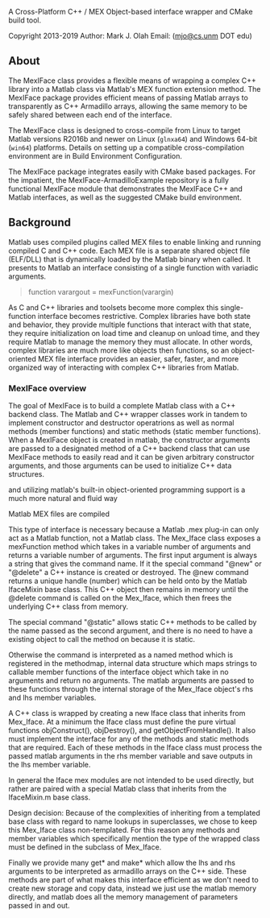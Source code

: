
A Cross-Platform C++ / MEX Object-based interface wrapper and CMake build tool.

Copyright 2013-2019
Author: Mark J. Olah
Email: (mjo@cs.unm DOT edu)

## About

The MexIFace class provides a flexible means of wrapping a complex C++ library into a Matlab class via Matlab's MEX function
extension method.  The MexIFace package provides efficient means of passing Matlab arrays to transparently as C++ Armadillo arrays,
allowing the same memory to be safely shared between each end of the interface.

The MexIFace class is designed to cross-compile from Linux to target Matlab versions R2016b and newer on Linux (`glnxa64`) and Windows 64-bit (`win64`)
platforms.  Details on setting up a compatible cross-compilation environment are in Build Environment Configuration.

The MexIFace package integrates easily with CMake based packages.
For the impatient, the MexIFace-ArmadilloExample repository is a fully functional MexIFace module that demonstrates the MexIFace C++ and Matlab interfaces,
as well as the suggested CMake build environment.

## Background

Matlab uses compiled plugins called MEX files to enable linking and running compiled C and C++ code.
Each MEX file is a separate shared object file (ELF/DLL) that is dynamically loaded by the Matlab
binary when called.  It presents to Matlab an interface consisting of a single function with variadic arguments.

> function varargout = mexFunction(varargin)

As C and C++ libraries and toolsets become more complex this single-function interface becomes restrictive.
Complex libraries have both state and behavior, they provide multiple functions that interact with that state,
they require initialization on load time and cleanup on unload time, and they require Matlab to manage
the memory they must allocate.  In other words, complex libraries are much more like objects then functions, so an object-oriented
MEX file interface provides an easier, safer, faster, and more organized way of interacting with complex C++ libraries from Matlab.

### MexIFace overview

The goal of MexIFace is to build a complete Matlab class with a C++ backend class.  The Matlab and C++ wrapper classes work in tandem
to implement constructor and destructor operatrions as well as normal methods (member functions) and static methods (static member functions).
When a MexIFace object is created in matlab,
the constructor arguments are passed to a designated method of a C++ backend class that can use MexIFace methods to easily read and
it can be given arbitrary constructor arguments, and those arguments can be used to initialize C++ data structures.

and utilizing matlab's
built-in object-oriented programming support is a much more natural and fluid way




Matlab MEX files are compiled

This type of interface is necessary because a Matlab .mex plug-in can only act as a Matlab function,
not
a Matlab class.  The Mex_Iface class exposes a mexFunction method which takes in a variable number
of arguments
and returns a variable number of arguments.  The first input argument is always a string that gives
the command name.
If it the special command "\@new" or "\@delete" a C++ instance is created or destroyed.  The \@new
command
returns a unique handle (number)
which can be held onto by the Matlab IfaceMixin base class.  This C++ object then remains in memory
until the
\@delete command is called on the Mex_Iface, which then frees the underlying C++ class from memory.

The special command "\@static" allows static C++ methods to be called by the name passed as the
second argument,
and there is no need to have a existing object to call the method on because it is static.

Otherwise the command is interpreted as a named method which is registered in the methodmap,
internal data structure which maps strings to callable member functions of the interface object
which take in no
arguments and return no arguments.  The matlab arguments are passed to these functions through the
internal storage of the
Mex_Iface object's rhs and lhs member variables.

A C++ class is wrapped by creating a new Iface class that inherits from Mex_Iface.  At a minimum
the Iface class must define the pure virtual functions objConstruct(), objDestroy(), and
getObjectFromHandle().  It also
must implement the interface for any of the methods and static methods that are required.  Each of
these methods in the
Iface class must process the passed matlab arguments in the rhs member variable and save outputs in
the lhs member variable.

In general the Iface mex modules are not intended to be used directly, but rather are paired with a
special Matlab
class that inherits from the IfaceMixin.m base class.

Design decision:  Because of the complexities of inheriting from a templated base class with regard
to name lookups
in superclasses, we chose to keep this Mex_Iface class non-templated.  For this reason any methods
and member variables which
specifically mention the type of the wrapped class must be defined in the subclass of Mex_Iface.

Finally we provide many get* and make* which allow the lhs and rhs arguments to be interpreted as
armadillo arrays on the C++ side.
These methods are part of what makes this interface efficient as we don't need to create new storage
and copy data, instead we just use
the matlab memory directly, and matlab does all the memory management of parameters passed in and
out.
